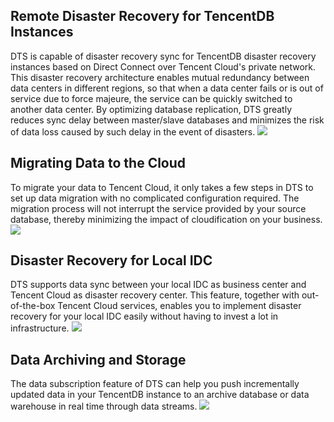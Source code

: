 ## Remote Disaster Recovery for TencentDB Instances
DTS is capable of disaster recovery sync for TencentDB disaster recovery instances based on Direct Connect over Tencent Cloud's private network. This disaster recovery architecture enables mutual redundancy between data centers in different regions, so that when a data center fails or is out of service due to force majeure, the service can be quickly switched to another data center.
By optimizing database replication, DTS greatly reduces sync delay between master/slave databases and minimizes the risk of data loss caused by such delay in the event of disasters.
![][img1]

## Migrating Data to the Cloud
To migrate your data to Tencent Cloud, it only takes a few steps in DTS to set up data migration with no complicated configuration required. The migration process will not interrupt the service provided by your source database, thereby minimizing the impact of cloudification on your business.
![][img2]

## Disaster Recovery for Local IDC
DTS supports data sync between your local IDC as business center and Tencent Cloud as disaster recovery center. This feature, together with out-of-the-box Tencent Cloud services, enables you to implement disaster recovery for your local IDC easily without having to invest a lot in infrastructure.
![][img3]

## Data Archiving and Storage
The data subscription feature of DTS can help you push incrementally updated data in your TencentDB instance to an archive database or data warehouse in real time through data streams.
![][img4]


[img1]: https://main.qcloudimg.com/raw/7f7c8aa38423095d441c5a71f88bc345.png
[img2]: https://main.qcloudimg.com/raw/15fdd3c853dc312ed35962d529ad433f.png
[img3]: https://main.qcloudimg.com/raw/9a27e2fb18b7eef72b63871a7e1a382d.png
[img4]: https://main.qcloudimg.com/raw/16cad7de58d098e3169875fc4295a54f.png
